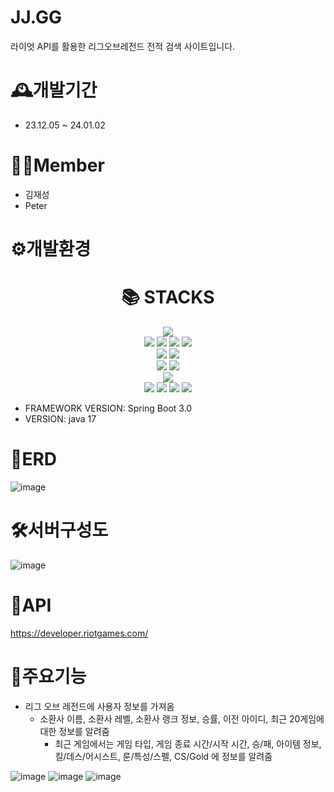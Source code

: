# JJ.GG
 라이엇 API를 활용한 리그오브레전드 전적 검색 사이트입니다. 
# 🕰️개발기간
- 23.12.05 ~ 24.01.02
# 🧑‍💻Member
- 김재성
- Peter
# ⚙️개발환경
<div align=center><h1>📚 STACKS</h1></div>

<div align=center> 
  <img src="https://img.shields.io/badge/java-007396?style=for-the-badge&logo=java&logoColor=white"> 
  <br>
  
  <img src="https://img.shields.io/badge/html5-E34F26?style=for-the-badge&logo=html5&logoColor=white"> 
  <img src="https://img.shields.io/badge/css-1572B6?style=for-the-badge&logo=css3&logoColor=white"> 
  <img src="https://img.shields.io/badge/javascript-F7DF1E?style=for-the-badge&logo=javascript&logoColor=black">
  <img src="https://img.shields.io/badge/JPA-3FCF8E?style=for-the-badge&logo=dataBricks&logoColor=black"> 
  <br>
  <img src="https://img.shields.io/badge/mysql-4479A1?style=for-the-badge&logo=mysql&logoColor=white"> 
  <img src="https://img.shields.io/badge/h2-4479A1?style=for-the-badge&logo=h2&logoColor=white"> 
  <br>
  <img src="https://img.shields.io/badge/springboot-6DB33F?style=for-the-badge&logo=springboot&logoColor=white"> 
  <img src="https://img.shields.io/badge/react-61DAFB?style=for-the-badge&logo=react&logoColor=black"> 
  <br>
  <img src="https://img.shields.io/badge/amazonaws-232F3E?style=for-the-badge&logo=amazonaws&logoColor=white"> 
  <br>
  
  <img src="https://img.shields.io/badge/github-181717?style=for-the-badge&logo=github&logoColor=white">
  <img src="https://img.shields.io/badge/git-F05032?style=for-the-badge&logo=git&logoColor=white">
  <img src="https://img.shields.io/badge/slack-4A154B?style=for-the-badge&logo=slack&logoColor=white">
  <img src="https://img.shields.io/badge/postman-4A154B?style=for-the-badge&logo=postman&logoColor=white">
  <br>
</div>

- FRAMEWORK VERSION: Spring Boot 3.0
- VERSION: java 17

# 📝ERD 
![image](https://github.com/JShistory/RankSearch/assets/98608723/86d7ab75-58de-4864-9815-62e42c60aec8)


# 🛠서버구성도
![image](https://github.com/JShistory/RankSearch/assets/98608723/0b8f6655-ff83-4435-bf68-a83990f4349c)

# 📁API
https://developer.riotgames.com/

# 📌주요기능
- 리그 오브 레전드에 사용자 정보를 가져옴
  - 소환사 이름, 소환사 레벨, 소환사 랭크 정보, 승률, 이전 아이디, 최근 20게임에 대한 정보를 알려줌
    - 최근 게임에서는 게임 타입, 게임 종료 시간/시작 시간, 승/패, 아이템 정보, 킬/데스/어시스트, 룬/특성/스펠, CS/Gold 에 정보를 알려줌  

![image](https://github.com/JShistory/RankSearch/assets/98608723/9c018b44-eda9-4325-bc04-6cd75fee2b6a)
![image](https://github.com/JShistory/RankSearch/assets/98608723/f40bf295-65b7-42c7-b9f9-b3cdb429daf0)
![image](https://github.com/JShistory/RankSearch/assets/98608723/8366b72d-fdaa-4441-9597-804d039b2322)










